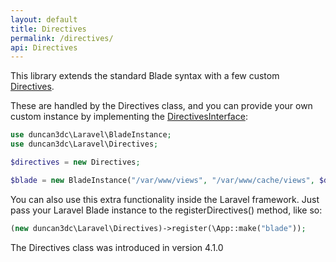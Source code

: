 ```yaml
---
layout: default
title: Directives
permalink: /directives/
api: Directives
---
```


This library extends the standard Blade syntax with a few custom [Directives](https://laravel.com/docs/master/blade#extending-blade).

These are handled by the Directives class, and you can provide your own custom instance by implementing the [DirectivesInterface](../../api/classes/duncan3dc.Laravel.DirectivesInterface.html):

```php
use duncan3dc\Laravel\BladeInstance;
use duncan3dc\Laravel\Directives;

$directives = new Directives;

$blade = new BladeInstance("/var/www/views", "/var/www/cache/views", $directives);
```


You can also use this extra functionality inside the Laravel framework. Just pass your Laravel Blade instance to the registerDirectives() method, like so:

```php
(new duncan3dc\Laravel\Directives)->register(\App::make("blade"));
```

<p class="message-info">The Directives class was introduced in version 4.1.0</p>

